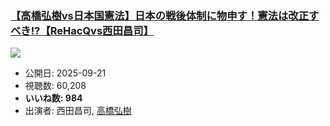 ### [【高橋弘樹vs日本国憲法】日本の戦後体制に物申す！憲法は改正すべき!?【ReHacQvs西田昌司】](https://www.youtube.com/watch?v=7T_p6_ZghtY)
[![](https://img.youtube.com/vi/7T_p6_ZghtY/sddefault.jpg)](https://www.youtube.com/watch?v=7T_p6_ZghtY)
-   公開日: 2025-09-21
-   視聴数: 60,208
-   **いいね数: 984**
-   出演者: 西田昌司, [高橋弘樹](/rehacq_fan/people/高橋弘樹 "wikilink")
